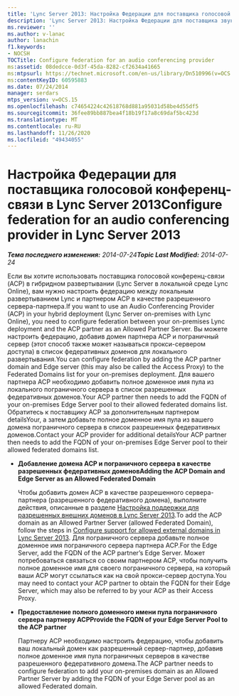 ```yaml
---
title: 'Lync Server 2013: Настройка Федерации для поставщика голосовой конференц-связи'
description: 'Lync Server 2013: Настройка Федерации для поставщика звуковых конференций.'
ms.reviewer: ''
ms.author: v-lanac
author: lanachin
f1.keywords:
- NOCSH
TOCTitle: Configure federation for an audio conferencing provider
ms:assetid: 08dedcce-0d3f-45da-8282-cf2634a41665
ms:mtpsurl: https://technet.microsoft.com/en-us/library/Dn510996(v=OCS.15)
ms:contentKeyID: 60595883
ms.date: 07/24/2014
manager: serdars
mtps_version: v=OCS.15
ms.openlocfilehash: c74654224c42618768d881a95031d58be4d55df5
ms.sourcegitcommit: 36fee89bb887bea4f18b19f17a8c69daf5bc423d
ms.translationtype: MT
ms.contentlocale: ru-RU
ms.lasthandoff: 11/26/2020
ms.locfileid: "49434055"
---
```

# <a name="configure-federation-for-an-audio-conferencing-provider-in-lync-server-2013"></a><span data-ttu-id="aa6c5-103">Настройка Федерации для поставщика голосовой конференц-связи в Lync Server 2013</span><span class="sxs-lookup"><span data-stu-id="aa6c5-103">Configure federation for an audio conferencing provider in Lync Server 2013</span></span>

<div data-xmlns="http://www.w3.org/1999/xhtml">

<div class="topic" data-xmlns="http://www.w3.org/1999/xhtml" data-msxsl="urn:schemas-microsoft-com:xslt" data-cs="https://msdn.microsoft.com/">

<div data-asp="https://msdn2.microsoft.com/asp">



</div>

<div id="mainSection">

<div id="mainBody"><span data-ttu-id="aa6c5-104">

<span> </span></span><span class="sxs-lookup"><span data-stu-id="aa6c5-104">

<span> </span></span></span>

<span data-ttu-id="aa6c5-105">_**Тема последнего изменения:** 2014-07-24_</span><span class="sxs-lookup"><span data-stu-id="aa6c5-105">_**Topic Last Modified:** 2014-07-24_</span></span>

<span data-ttu-id="aa6c5-106">Если вы хотите использовать поставщика голосовой конференц-связи (ACP) в гибридном развертывании (Lync Server в локальной среде Lync Online), вам нужно настроить федерацию между локальным развертыванием Lync и партнером ACP в качестве разрешенного сервера-партнера.</span><span class="sxs-lookup"><span data-stu-id="aa6c5-106">If you want to use an Audio Conferencing Provider (ACP) in your hybrid deployment (Lync Server on-premises with Lync Online), you need to configure federation between your on-premises Lync deployment and the ACP partner as an Allowed Partner Server.</span></span> <span data-ttu-id="aa6c5-107">Вы можете настроить федерацию, добавив домен партнера ACP и пограничный сервер (этот способ также может называться прокси-сервером доступа) в список федеративных доменов для локального развертывания.</span><span class="sxs-lookup"><span data-stu-id="aa6c5-107">You can configure federation by adding the ACP partner domain and Edge server (this may also be called the Access Proxy) to the Federated Domains list for your on-premises deployment.</span></span> <span data-ttu-id="aa6c5-108">Для вашего партнера ACP необходимо добавить полное доменное имя пула из локального пограничного сервера в список разрешенных федеративных доменов.</span><span class="sxs-lookup"><span data-stu-id="aa6c5-108">Your ACP partner then needs to add the FQDN of your on-premises Edge Server pool to their allowed federated domains list.</span></span> <span data-ttu-id="aa6c5-109">Обратитесь к поставщику ACP за дополнительным партнером detailsYour, а затем добавьте полное доменное имя пула из вашего домена пограничного сервера в список разрешенных федеративных доменов.</span><span class="sxs-lookup"><span data-stu-id="aa6c5-109">Contact your ACP provider for additional detailsYour ACP partner then needs to add the FQDN of your on-premises Edge Server pool to their allowed federated domains list.</span></span>

  - <span data-ttu-id="aa6c5-110">**Добавление домена ACP и пограничного сервера в качестве разрешенных федеративных доменов**</span><span class="sxs-lookup"><span data-stu-id="aa6c5-110">**Adding the ACP Domain and Edge Server as an Allowed Federated Domain**</span></span>
    
    <span data-ttu-id="aa6c5-111">Чтобы добавить домен ACP в качестве разрешенного сервера-партнера (разрешенного федеративного домена), выполните действия, описанные в разделе [Настройка поддержки для разрешенных внешних доменов в Lync Server 2013](lync-server-2013-configure-support-for-allowed-external-domains.md).</span><span class="sxs-lookup"><span data-stu-id="aa6c5-111">To add the ACP domain as an Allowed Partner Server (allowed Federated Domain), follow the steps in [Configure support for allowed external domains in Lync Server 2013](lync-server-2013-configure-support-for-allowed-external-domains.md).</span></span> <span data-ttu-id="aa6c5-112">Для пограничного сервера добавьте полное доменное имя пограничного сервера партнера ACP.</span><span class="sxs-lookup"><span data-stu-id="aa6c5-112">For the Edge Server, add the FQDN of the ACP partner’s Edge Server.</span></span> <span data-ttu-id="aa6c5-113">Может потребоваться связаться со своим партнером ACP, чтобы получить полное доменное имя для своего пограничного сервера, на который ваши ACP могут ссылаться как на свой прокси-сервер доступа.</span><span class="sxs-lookup"><span data-stu-id="aa6c5-113">You may need to contact your ACP partner to obtain the FQDN for their Edge Server, which may also be referred to by your ACP as their Access Proxy.</span></span>

  - <span data-ttu-id="aa6c5-114">**Предоставление полного доменного имени пула пограничного сервера партнеру ACP**</span><span class="sxs-lookup"><span data-stu-id="aa6c5-114">**Provide the FQDN of your Edge Server Pool to the ACP partner**</span></span>
    
    <span data-ttu-id="aa6c5-115">Партнеру ACP необходимо настроить федерацию, чтобы добавить ваш локальный домен как разрешенный сервер-партнер, добавив полное доменное имя пула пограничных серверов в качестве разрешенного федеративного домена.</span><span class="sxs-lookup"><span data-stu-id="aa6c5-115">The ACP partner needs to configure federation to add your on-premises domain as an Allowed Partner Server by adding the FQDN of your Edge Server pool as an allowed Federated domain.</span></span>

<span data-ttu-id="aa6c5-116"></div>

<span> </span>

</div>

</div>

</span><span class="sxs-lookup"><span data-stu-id="aa6c5-116"></div>

<span> </span>

</div>

</div>

</span></span></div>

